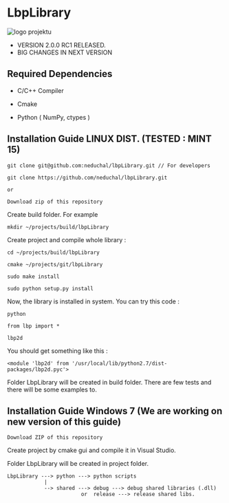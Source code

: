 LbpLibrary
==========

![logo projektu](http://neduchal.cz/images/lbp200_logo.png)


* VERSION 2.0.0 RC1 RELEASED. 
* BIG CHANGES IN NEXT VERSION

Required Dependencies
---------------------
* C/C++ Compiler 

* Cmake

* Python ( NumPy, ctypes )

Installation Guide LINUX DIST. (TESTED : MINT 15)
-------------------------------

	git clone git@github.com:neduchal/lbpLibrary.git // For developers
	
	git clone https://github.com/neduchal/lbpLibrary.git
	
	or
	
	Download zip of this repository

Create build folder. For example 

	mkdir ~/projects/build/lbpLibrary
	
Create project and compile whole library :
	
	cd ~/projects/build/lbpLibrary
	
	cmake ~/projects/git/lbpLibrary
	
	sudo make install
	
	sudo python setup.py install
	
Now, the library is installed in system. You can try this code :

	python
	
	from lbp import * 
	
	lbp2d
	
You should get something like this :

	<module 'lbp2d' from '/usr/local/lib/python2.7/dist-packages/lbp2d.pyc'>

	
Folder LbpLibrary will be created in build folder. There are few tests and there will be some examples to.

Installation Guide Windows 7 (We are working on new version of this guide)
--------------------------------------------------------------------------
	Download ZIP of this repository
	
Create project by cmake gui and compile it in Visual Studio.

Folder LbpLibrary will be created in project folder. 

	LbpLibrary ---> python ---> python scripts
	            |
	            --> shared ---> debug ---> debug shared libraries (.dll) 
	            	        or  release ---> release shared libs.



